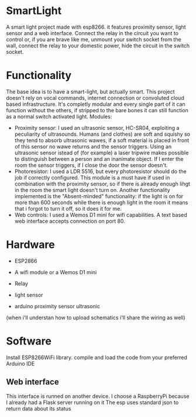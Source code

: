 # SmartLight
A smart light project made with esp8266. it features proximity sensor, light sensor and a web interface.
Connect the relay in the circuit you want to control or, if you are brave like me, unmount your switch socket from the wall, connect the relay to your domestic power, hide the circuit in the switch socket. 

# Functionality
The base idea is to have a smart-light, but actually smart.
This project doesn't rely on vocal commands, internet connection or convoluted cloud based infrastructure. It's completly modular and every single part of it can function without the others, if stripped to the bare bones it can still function as a normal switch activated light.
Modules:
  - Proximity sensor: I used an ultrasonic sensor, HC-SR04, exploiting a peculiarity of ultrasounds. Humans (and clothes) are soft and squishy so they tend to absorb ultrasonic wawes, if a soft material is placed in front of this sensor no wawe returns and the sensor triggers. Using an ultrasonic sensor istead of (for example) a laser tripwire makes possible to distinguish between a person and an inanimate object. If I enter the room the sensor triggers, if I close the door the sensor doesn't.
  - Photoresistor: I used a LDR 5516, but every photoresistor should do the job if correctly configured. This module is a must have if used in combination with the proximity sensor, so if there is already enough lihgt in the room the smart light doesn't turn on. Another functionality implemented is the "Absent-minded" functionality: if the light is on for more than 600 seconds while there is enough light in the room it means that i forgot to turn it off, so it does it for me.
  - Web controls: I used a Wemos D1 mini for wifi capabilities. A text based web interface accepts connection on port 80.

# Hardware
- ESP2866

-  A wifi module or a Wemos D1 mini 

- Relay

- light sensor

- arduino proximity sensor ultrasonic

(when i'll understan how to upload schematics i'll share the wiring as well)
# Software
Install ESP8266WiFi library.
compile and load the code from your preferred Arduino IDE

## Web interface ##
This interface is runned on another device. I choose a RaspberryPi because I already had a Flask server running on it
The esp uses standard json to return data about its status

